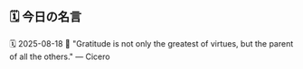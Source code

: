 ## 🗓️ 今日の名言

<!--START_SECTION:quote-->
🗓️ 2025-08-18
💬 "Gratitude is not only the greatest of virtues, but the parent of all the others." — Cicero
<!--END_SECTION:quote-->
